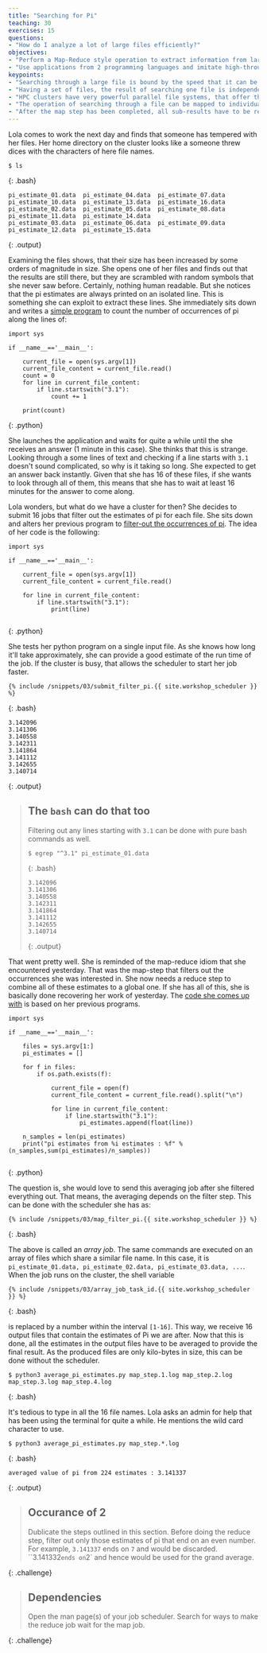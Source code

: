 ```yaml
---
title: "Searching for Pi"
teaching: 30
exercises: 15
questions:
- "How do I analyze a lot of large files efficiently?"
objectives:
- "Perform a Map-Reduce style operation to extract information from large files and collect these into one final answer."
- "Use applications from 2 programming languages and imitate high-throughput compute."
keypoints:
- "Searching through a large file is bound by the speed that it can be read-in."
- "Having a set of files, the result of searching one file is independent of searching its sibling."
- "HPC clusters have very powerful parallel file systems, that offer the best speed if data is accessed in parallel."
- "The operation of searching through a file can be mapped to individual nodes on the cluster. (map step)"
- "After the map step has been completed, all sub-results have to be reduced to one final result. (reduce step)"
---
```


Lola comes to work the next day and finds that someone has tempered with her files. Her home directory on the cluster looks like a someone threw dices with the characters of here file names. 

~~~
$ ls
~~~
{: .bash}

~~~
pi_estimate_01.data  pi_estimate_04.data  pi_estimate_07.data  pi_estimate_10.data  pi_estimate_13.data  pi_estimate_16.data
pi_estimate_02.data  pi_estimate_05.data  pi_estimate_08.data  pi_estimate_11.data  pi_estimate_14.data
pi_estimate_03.data  pi_estimate_06.data  pi_estimate_09.data  pi_estimate_12.data  pi_estimate_15.data
~~~
{: .output}

Examining the files shows, that their size has been increased by some orders of magnitude in size. She opens one of her files and finds out that the results are still there, but they are scrambled with random symbols that she never saw before. Certainly, nothing human readable. But she notices that the pi estimates are always printed on an isolated line. This is something she can exploit to extract these lines. She immediately sits down and writes a [simple program](code/03_parallel_jobs/count_pi_estimates.py) to count the number of occurrences of pi along the lines of:

~~~
import sys

if __name__=='__main__':

    current_file = open(sys.argv[1])
    current_file_content = current_file.read()
    count = 0
    for line in current_file_content:
        if line.startswith("3.1"):
            count += 1
    
    print(count)

~~~
{: .python}

She launches the application and waits for quite a while until the she receives an answer (1 minute in this case). She thinks that this is strange. Looking through a some lines of text and checking if a line starts with `3.1` doesn't sound complicated, so why is it taking so long. She expected to get an answer back instantly. Given that she has 16 of these files, if she wants to look through all of them, this means that she has to wait at least 16 minutes for the answer to come along.

Lola wonders, but what do we have a cluster for then? She decides to submit 16 jobs that filter out the estimates of pi for each file. She sits down and alters her previous program to [filter-out the occurrences of pi](code/03_parallel_jobs/filter_pi_estimates.py). The idea of her code is the following:

~~~
import sys

if __name__=='__main__':

    current_file = open(sys.argv[1])
    current_file_content = current_file.read()

    for line in current_file_content:
        if line.startswith("3.1"):
            print(line)
            
~~~
{: .python}

She tests her python program on a single input file. As she knows how long it'll take approximately, she can provide a good estimate of the run time of the job. If the cluster is busy, that allows the scheduler to start her job faster.

~~~
{% include /snippets/03/submit_filter_pi.{{ site.workshop_scheduler }} %}
~~~
{: .bash}

~~~
3.142096
3.141306
3.140558
3.142311
3.141864
3.141112
3.142655
3.140714
~~~
{: .output}

> ## The `bash` can do that too
>
> Filtering out any lines starting with `3.1` can be done with pure bash commands as well.
> 
> ~~~~~
> $ egrep "^3.1" pi_estimate_01.data
> ~~~~~
> {: .bash}
>
> ~~~~~
> 3.142096
> 3.141306
> 3.140558
> 3.142311
> 3.141864
> 3.141112
> 3.142655
> 3.140714
> ~~~~~
> {: .output}

That went pretty well. She is reminded of the map-reduce idiom that she encountered yesterday. That was the map-step that filters out the occurrences she was interested in. She now needs a reduce step to combine all of these estimates to a global one. If she has all of this, she is basically done recovering her work of yesterday. The [code she comes up with](code/03_parallel_jobs/average_pi_estimates.py) is based on her previous programs. 

~~~
import sys

if __name__=='__main__':

    files = sys.argv[1:]
    pi_estimates = []    
    
    for f in files:
        if os.path.exists(f):

            current_file = open(f)
            current_file_content = current_file.read().split("\n")

            for line in current_file_content:
                if line.startswith("3.1"):
                    pi_estimates.append(float(line))
                    
    n_samples = len(pi_estimates)
    print("pi estimates from %i estimates : %f" % (n_samples,sum(pi_estimates)/n_samples))
            
~~~
{: .python}

The question is, she would love to send this averaging job after she filtered everything out. That means, the averaging depends on the filter step. This can be done with the scheduler she has as:


~~~
{% include /snippets/03/map_filter_pi.{{ site.workshop_scheduler }} %}
~~~
{: .bash}

The above is called an _array job_. The same commands are executed on an array of files which share a similar file name. In this case, it is `pi_estimate_01.data, pi_estimate_02.data, pi_estimate_03.data, ...`. When the job runs on the cluster, the shell variable 

~~~
{% include /snippets/03/array_job_task_id.{{ site.workshop_scheduler }} %}
~~~
{: .bash}

is replaced by a number within the interval `[1-16]`. This way, we receive 16 output files that contain the estimates of Pi we are after. Now that this is done, all the estimates in the output files have to be averaged to provide the final result. As the produced files are only kilo-bytes in size, this can be done without the scheduler.

~~~
$ python3 average_pi_estimates.py map_step.1.log map_step.2.log map_step.3.log map_step.4.log 
~~~
{: .bash}

It's tedious to type in all the 16 file names. Lola asks an admin for help that has been using the terminal for quite a while. He mentions the wild card character to use.

~~~
$ python3 average_pi_estimates.py map_step.*.log
~~~
{: .bash}

~~~
averaged value of pi from 224 estimates : 3.141337
~~~
{: .output}

> ## Occurance of 2
>
> Dublicate the steps outlined in this section. Before doing the reduce step, filter out only those estimates of pi that end on an even number. For example, `3.141337` ends on `7` and would be discarded. ``3.141332` ends on `2` and hence would be used for the grand average.
>
{: .challenge}

> ## Dependencies
>
> Open the man page(s) of your job scheduler. Search for ways to make the reduce job wait for the map job.
>
{: .challenge}
